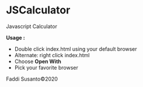 # JSCalculator

Javascript Calculator

<b>Usage :</b>
<ul>
  <li>Double click index.html using your default browser</li>
  <li>Alternate: right click index.html</li>
  <li>Choose <b>Open With</b></li>
  <li>Pick your favorite browser</li>
</ul>

Faddi Susanto&copy;2020
